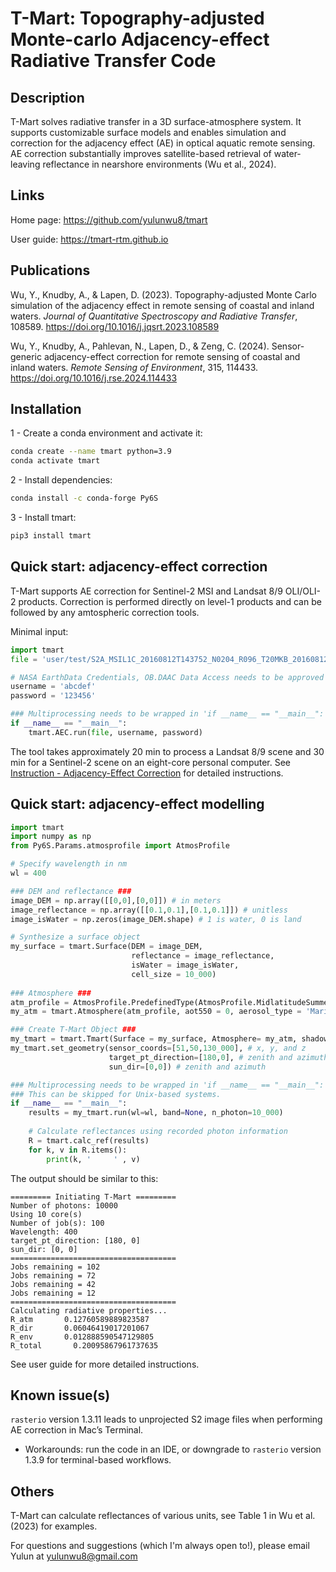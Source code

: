 # T-Mart: Topography-adjusted Monte-carlo Adjacency-effect Radiative Transfer Code

## Description 

T-Mart solves radiative transfer in a 3D surface-atmosphere system. It supports customizable surface models and enables simulation and correction for the adjacency effect (AE) in optical aquatic remote sensing. AE correction substantially improves satellite-based retrieval of water-leaving reflectance in nearshore environments (Wu et al., 2024). 


## Links


Home page: <a href="https://github.com/yulunwu8/tmart" target="_blank">https://github.com/yulunwu8/tmart</a>

User guide: <a href="https://tmart-rtm.github.io" target="_blank">https://tmart-rtm.github.io</a>

## Publications

Wu, Y., Knudby, A., & Lapen, D. (2023). Topography-adjusted Monte Carlo simulation of the adjacency effect in remote sensing of coastal and inland waters. *Journal of Quantitative Spectroscopy and Radiative Transfer*, 108589. <a href="https://doi.org/10.1016/j.jqsrt.2023.108589" target="_blank">https://doi.org/10.1016/j.jqsrt.2023.108589</a>

Wu, Y., Knudby, A., Pahlevan, N., Lapen, D., & Zeng, C. (2024). Sensor-generic adjacency-effect correction for remote sensing of coastal and inland waters. *Remote Sensing of Environment*, 315, 114433. <a href="https://doi.org/10.1016/j.rse.2024.114433" target="_blank">https://doi.org/10.1016/j.rse.2024.114433</a>


## Installation 

1 - Create a conda environment and activate it: 

```bash
conda create --name tmart python=3.9
conda activate tmart
```

2 - Install dependencies: 

```bash
conda install -c conda-forge Py6S
```


3 - Install tmart: 

```bash
pip3 install tmart
```

## Quick start: adjacency-effect correction 

T-Mart supports AE correction for Sentinel-2 MSI and Landsat 8/9 OLI/OLI-2 products. Correction is performed directly on level-1 products and can be followed by any amtospheric correction tools. 

Minimal input: 

```python
import tmart
file = 'user/test/S2A_MSIL1C_20160812T143752_N0204_R096_T20MKB_20160812T143749.SAFE'

# NASA EarthData Credentials, OB.DAAC Data Access needs to be approved
username = 'abcdef'
password = '123456'

### Multiprocessing needs to be wrapped in 'if __name__ == "__main__":' for Windows systems, this is optional for Mac OS
if __name__ == "__main__":
    tmart.AEC.run(file, username, password)
```

The tool takes approximately 20 min to process a Landsat 8/9 scene and 30 min for a Sentinel-2 scene on an eight-core personal computer. See <a href="https://tmart-rtm.github.io/ins_aec.html" target="_blank">Instruction - Adjacency-Effect Correction</a> for detailed instructions.

## Quick start: adjacency-effect modelling

```python
import tmart
import numpy as np
from Py6S.Params.atmosprofile import AtmosProfile

# Specify wavelength in nm
wl = 400

### DEM and reflectance ###
image_DEM = np.array([[0,0],[0,0]]) # in meters
image_reflectance = np.array([[0.1,0.1],[0.1,0.1]]) # unitless     
image_isWater = np.zeros(image_DEM.shape) # 1 is water, 0 is land

# Synthesize a surface object
my_surface = tmart.Surface(DEM = image_DEM,
                           reflectance = image_reflectance,
                           isWater = image_isWater,
                           cell_size = 10_000)  
                               
### Atmosphere ###
atm_profile = AtmosProfile.PredefinedType(AtmosProfile.MidlatitudeSummer) 
my_atm = tmart.Atmosphere(atm_profile, aot550 = 0, aerosol_type = 'Maritime')

### Create T-Mart Object ###
my_tmart = tmart.Tmart(Surface = my_surface, Atmosphere= my_atm, shadow=False)
my_tmart.set_geometry(sensor_coords=[51,50,130_000], # x, y, and z 
                      target_pt_direction=[180,0], # zenith and azimuth
                      sun_dir=[0,0]) # zenith and azimuth

### Multiprocessing needs to be wrapped in 'if __name__ == "__main__":' for Windows systems. 
### This can be skipped for Unix-based systems. 
if __name__ == "__main__":
    results = my_tmart.run(wl=wl, band=None, n_photon=10_000)
    
    # Calculate reflectances using recorded photon information 
    R = tmart.calc_ref(results)
    for k, v in R.items():
        print(k, '     ' , v)

```

The output should be similar to this: 

```
========= Initiating T-Mart =========
Number of photons: 10000
Using 10 core(s)
Number of job(s): 100
Wavelength: 400
target_pt_direction: [180, 0]
sun_dir: [0, 0]
=====================================
Jobs remaining = 102
Jobs remaining = 72
Jobs remaining = 42
Jobs remaining = 12
=====================================
Calculating radiative properties...
R_atm       0.12760589889823587
R_dir       0.06046419017201067
R_env       0.012888590547129805
R_total       0.20095867961737635

```

See user guide for more detailed instructions. 


## Known issue(s)

`rasterio` version 1.3.11 leads to unprojected S2 image files when performing AE correction in Mac’s Terminal. 

- Workarounds: run the code in an IDE, or downgrade to `rasterio` version 1.3.9 for terminal-based workflows.


## Others

T-Mart can calculate reflectances of various units, see Table 1 in Wu et al. (2023) for examples. 

For questions and suggestions (which I'm always open to!), please email Yulun at [yulunwu8@gmail.com](mailto:yulunwu8@gmail.com)

